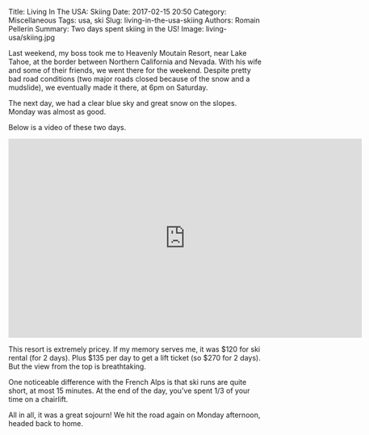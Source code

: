 Title: Living In The USA: Skiing
Date: 2017-02-15 20:50
Category: Miscellaneous
Tags: usa, ski
Slug: living-in-the-usa-skiing
Authors: Romain Pellerin
Summary: Two days spent skiing in the US!
Image: living-usa/skiing.jpg

Last weekend, my boss took me to Heavenly Moutain Resort, near Lake Tahoe, at the border between Northern California and Nevada. With his wife and some of their friends, we went there for the weekend. Despite pretty bad road conditions (two major roads closed because of the snow and a mudslide), we eventually made it there, at 6pm on Saturday.

The next day, we had a clear blue sky and great snow on the slopes. Monday was almost as good.

Below is a video of these two days.

<iframe width="700" height="394" src="https://www.youtube-nocookie.com/embed/Qpw-btGnWt4?rel=0" frameborder="0" allowfullscreen></iframe>

This resort is extremely pricey. If my memory serves me, it was $120 for ski rental (for 2 days). Plus $135 per day to get a lift ticket (so $270 for 2 days). But the view from the top is breathtaking.

One noticeable difference with the French Alps is that ski runs are quite short, at most 15 minutes. At the end of the day, you've spent 1/3 of your time on a chairlift.

All in all, it was a great sojourn! We hit the road again on Monday afternoon, headed back to home.




